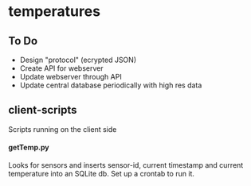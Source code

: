 # temperatures

## To Do
- Design "protocol" (ecrypted JSON)
- Create API for webserver
- Update webserver through API
- Update central database periodically with high res data

## client-scripts
Scripts running on the client side

#### getTemp.py
Looks for sensors and inserts sensor-id, current timestamp and current temperature into an SQLite db.
Set up a crontab to run it.
